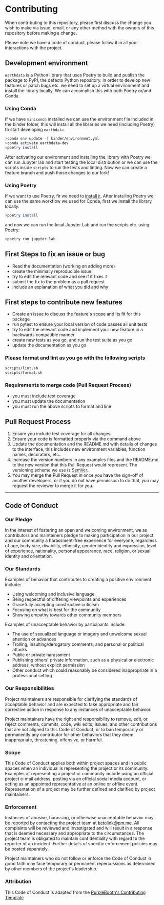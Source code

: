 # Contributing

When contributing to this repository, please first discuss the change you wish to make via issue,
email, or any other method with the owners of this repository before making a change.

Please note we have a code of conduct, please follow it in all your interactions with the project.


## Development environment


`earthdata` is a Python library that uses Poetry to build and publish the package to PyPI, the defacto Python repository. In order to develop new features or patch bugs etc. we need to set up a virtual environment and install the library locally. We can accomplish this with both Poetry or/and Conda. 

### Using Conda

If we have `miniconda` installed we can use the environment file included in the binder folder, this will install all the libraries we need (including Poetry) to start developing `earthdata`

```bash
>conda env update -f binder/environment.yml
>conda activate earthdata-dev
>poetry install
```

After activating our environment and installing the library with Poetry we can run Jupyter lab and start testing the local distribution or we can use the scripts inside `scripts` to run the tests and linting. 
Now we can create a feature branch and push those changes to our fork!


### Using Poetry

If we want to use Poetry, fir we need to [install it](). After installing Poetry we can use the same workflow we used for Conda, first we install the library locally:

```bash
>poetry install
```

and now we can run the local Jupyter Lab and run the scripts etc. using Poetry:

```bash
>poetry run jupyter lab
```

## First Steps to fix an issue or bug

- Read the documentation (working on adding more)
- create the minimally reproducible issue
- try to edit the relevant code and see if it fixes it
- submit the fix to the problem as a pull request
- include an explanation of what you did and why

## First steps to contribute new features

- Create an issue to discuss the feature's scope and its fit for this package
- run pytest to ensure your local version of code passes all unit tests
- try to edit the relevant code and implement your new feature in a backwards compatible manner
- create new tests as you go, and run the test suite as you go
- update the documentation as you go

### Please format and lint as you go with the following scripts

```bash
scripts/lint.sh
scripts/format.sh
```

### Requirements to merge code (Pull Request Process)

- you must include test coverage
- you must update the documentation
- you must run the above scripts to format and line

## Pull Request Process

1. Ensure you include test coverage for all changes
2. Ensure your code is formatted properly via the command above
3. Update the documentation and the README.md with details of changes to the interface, this includes new environment
   variables, function names, decorators, etc..
4. Increase the version numbers in any examples files and the README.md to the new version that this
   Pull Request would represent. The versioning scheme we use is [SemVer](http://semver.org/).
5. You may merge the Pull Request in once you have the sign-off of another developers, or if you
   do not have permission to do that, you may request the reviewer to merge it for you.

---

## Code of Conduct

### Our Pledge

In the interest of fostering an open and welcoming environment, we as
contributors and maintainers pledge to making participation in our project and
our community a harassment-free experience for everyone, regardless of age, body
size, disability, ethnicity, gender identity and expression, level of experience,
nationality, personal appearance, race, religion, or sexual identity and
orientation.

### Our Standards

Examples of behavior that contributes to creating a positive environment
include:

- Using welcoming and inclusive language
- Being respectful of differing viewpoints and experiences
- Gracefully accepting constructive criticism
- Focusing on what is best for the community
- Showing empathy towards other community members

Examples of unacceptable behavior by participants include:

- The use of sexualized language or imagery and unwelcome sexual attention or
advances
- Trolling, insulting/derogatory comments, and personal or political attacks
- Public or private harassment
- Publishing others' private information, such as a physical or electronic
  address, without explicit permission
- Other conduct which could reasonably be considered inappropriate in a
  professional setting

### Our Responsibilities

Project maintainers are responsible for clarifying the standards of acceptable
behavior and are expected to take appropriate and fair corrective action in
response to any instances of unacceptable behavior.

Project maintainers have the right and responsibility to remove, edit, or
reject comments, commits, code, wiki edits, issues, and other contributions
that are not aligned to this Code of Conduct, or to ban temporarily or
permanently any contributor for other behaviors that they deem inappropriate,
threatening, offensive, or harmful.

### Scope

This Code of Conduct applies both within project spaces and in public spaces
when an individual is representing the project or its community. Examples of
representing a project or community include using an official project e-mail
address, posting via an official social media account, or acting as an appointed
representative at an online or offline event. Representation of a project may be
further defined and clarified by project maintainers.

### Enforcement

Instances of abusive, harassing, or otherwise unacceptable behavior may be
reported by contacting the project team at betolink@pm.me. All
complaints will be reviewed and investigated and will result in a response that
is deemed necessary and appropriate to the circumstances. The project team is
obligated to maintain confidentiality with regard to the reporter of an incident.
Further details of specific enforcement policies may be posted separately.

Project maintainers who do not follow or enforce the Code of Conduct in good
faith may face temporary or permanent repercussions as determined by other
members of the project's leadership.

### Attribution

This Code of Conduct is adapted from the [PurpleBooth's Contributing Template][contributing-template-url]

[contributing-template-url]: https://gist.github.com/PurpleBooth/b24679402957c63ec426/5c4f62c1e50c1e6654e76e873aba3df2b0cdeea2
